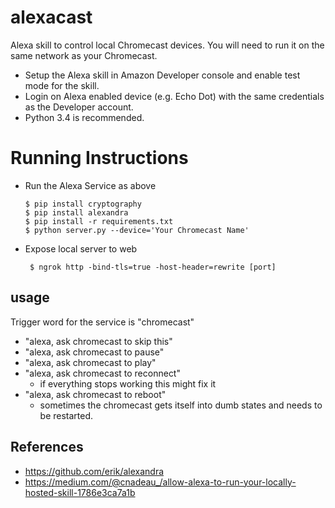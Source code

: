 # alexacast

Alexa skill to control local Chromecast devices. You will need to run it on the same network as your Chromecast.

 - Setup the Alexa skill in Amazon Developer console and enable test mode for the skill.
 - Login on Alexa enabled device (e.g. Echo Dot) with the same credentials as the Developer account.
 - Python 3.4 is recommended. 

# Running Instructions

 - Run the Alexa Service as above
   ```
   $ pip install cryptography
   $ pip install alexandra
   $ pip install -r requirements.txt
   $ python server.py --device='Your Chromecast Name'
   ```
 - Expose local server to web
   ```
    $ ngrok http -bind-tls=true -host-header=rewrite [port]
   ```


## usage

Trigger word for the service is "chromecast"

- "alexa, ask chromecast to skip this"
- "alexa, ask chromecast to pause"
- "alexa, ask chromecast to play"
- "alexa, ask chromecast to reconnect"
  - if everything stops working this might fix it
- "alexa, ask chromecast to reboot"
  - sometimes the chromecast gets itself into dumb states and needs to be
    restarted.


## References

- https://github.com/erik/alexandra
- https://medium.com/@cnadeau_/allow-alexa-to-run-your-locally-hosted-skill-1786e3ca7a1b
